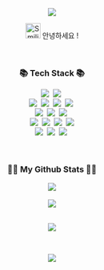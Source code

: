 <!-- Header -->
<p align='center'>
  <img src="https://capsule-render.vercel.app/api?type=waving&height=200&text=Ugyeong's%20Github!&fontAlign=50&fontAlignY=40&color=gradient&customColorList=1" />
</p>

<!-- 환영인사! -->
<p align='center'>
  <img src="https://raw.githubusercontent.com/Tarikul-Islam-Anik/Animated-Fluent-Emojis/master/Emojis/Smilies/Smiling%20Face%20with%20Sunglasses.png" alt="Smiling Face with Sunglasses" width="30" height="30" /> 안녕하세요 !
</p>
</br>

<!-- Tech Stack -->
<h3 align="center">📚 Tech Stack 📚</h3>
<p align="center">
  <!-- Backend -->
  <img src="https://img.shields.io/badge/java-%23ED8B00.svg?style=for-the-badge&logo=openjdk&logoColor=white"/>&nbsp
  <img src="https://img.shields.io/badge/spring-%236DB33F.svg?style=for-the-badge&logo=spring&logoColor=white"/></a>&nbsp
  </br>
  <!-- DB -->
  <img src="https://img.shields.io/badge/Oracle-F80000?style=for-the-badge&logo=oracle&logoColor=white">&nbsp
  <img src="https://img.shields.io/badge/mysql-4479A1.svg?style=for-the-badge&logo=mysql&logoColor=white">&nbsp
  <img src="https://img.shields.io/badge/MariaDB-003545?style=for-the-badge&logo=mariadb&logoColor=white">&nbsp
  <img src="https://img.shields.io/badge/postgres-%23316192.svg?style=for-the-badge&logo=postgresql&logoColor=white">&nbsp
  </br>
  <!-- Frontend -->
  <img src="https://img.shields.io/badge/javascript-%23323330.svg?style=for-the-badge&logo=javascript&logoColor=%23F7DF1E"/>&nbsp
  <img src="https://img.shields.io/badge/vuejs-%2335495e.svg?style=for-the-badge&logo=vuedotjs&logoColor=%234FC08D"/>&nbsp
  <img src="https://img.shields.io/badge/jquery-%230769AD.svg?style=for-the-badge&logo=jquery&logoColor=white" />&nbsp
  </br>
  <!-- Server -->
  <img src="https://img.shields.io/badge/Linux-FCC624?style=for-the-badge&logo=linux&logoColor=black">&nbsp
  <img src="https://img.shields.io/badge/apache%20tomcat-%23F8DC75.svg?style=for-the-badge&logo=apache-tomcat&logoColor=black"/>&nbsp
  <img src="https://img.shields.io/badge/apache-%23D42029.svg?style=for-the-badge&logo=apache&logoColor=white"/>&nbsp
  <img src="https://img.shields.io/badge/nginx-%23009639.svg?style=for-the-badge&logo=nginx&logoColor=white"/>
  </br>
  <!-- Git -->
  <img src="https://img.shields.io/badge/git-%23F05033.svg?style=for-the-badge&logo=git&logoColor=white" />&nbsp
  <img src="https://img.shields.io/badge/github-%23121011.svg?style=for-the-badge&logo=github&logoColor=white">&nbsp
  <img src="https://img.shields.io/badge/gitlab-%23181717.svg?style=for-the-badge&logo=gitlab&logoColor=white">&nbsp
</p>  
</br>

<!-- Github stack -->
<h3 align="center">👩‍💻 My Github Stats 👩‍💻</h3>

<!-- Hits -->
<div align="center">
  <img src="https://hits.seeyoufarm.com/api/count/incr/badge.svg?url=https%3A%2F%2Fgithub.com%2Fminyugyeong&count_bg=%23DCAFEB&title_bg=%23B72AD9&icon=&icon_color=%230B0A0A&title=hits&edge_flat=false"/>
</div>
</br>
<!-- Github Stats -->
<div align="center">
<img src="https://github-readme-stats.vercel.app/api?username=minyugyeong&count_private=true&show_icons=true&theme=buefy"/>
</div>
</br>

<!-- Most Used Languages -->
<p align='center'>
  <img src="https://github-readme-stats.vercel.app/api/top-langs/?username=minyugyeong&langs_count=10&layout=compact&theme=buefy" />
</p>
</br>
<!-- Footer -->
<p align='center'>
  <img src="https://capsule-render.vercel.app/api?section=footer&color=gradient&customColorList=1" />
</p>
